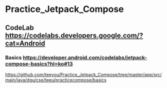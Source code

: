 # Practice_Jetpack_Compose
## CodeLab https://codelabs.developers.google.com/?cat=Android  
### Basics https://developer.android.com/codelabs/jetpack-compose-basics?hl=ko#13  
https://github.com/teeyou/Practice_Jetpack_Compose/tree/master/app/src/main/java/dgu/cse/teeu/practicecompose/basics
